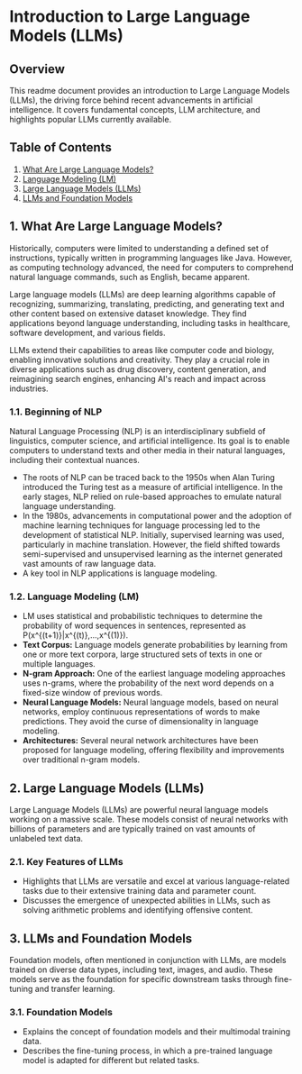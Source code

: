 # Introduction to Large Language Models (LLMs)

## Overview
This readme document provides an introduction to Large Language Models (LLMs), the driving force behind recent advancements in artificial intelligence. It covers fundamental concepts, LLM architecture, and highlights popular LLMs currently available.

## Table of Contents
1. [What Are Large Language Models?](#what-are-large-language-models)
2. [Language Modeling (LM)](#language-modeling)
3. [Large Language Models (LLMs)](#large-language-models)
4. [LLMs and Foundation Models](#llms-and-foundation-models)

## 1. What Are Large Language Models?
Historically, computers were limited to understanding a defined set of instructions, typically written in programming languages like Java. However, as computing technology advanced, the need for computers to comprehend natural language commands, such as English, became apparent.

Large language models (LLMs) are deep learning algorithms capable of recognizing, summarizing, translating, predicting, and generating text and other content based on extensive dataset knowledge. They find applications beyond language understanding, including tasks in healthcare, software development, and various fields. 

LLMs extend their capabilities to areas like computer code and biology, enabling innovative solutions and creativity. They play a crucial role in diverse applications such as drug discovery, content generation, and reimagining search engines, enhancing AI's reach and impact across industries.

### 1.1. Beginning of NLP
Natural Language Processing (NLP) is an interdisciplinary subfield of linguistics, computer science, and artificial intelligence. Its goal is to enable computers to understand texts and other media in their natural languages, including their contextual nuances.

- The roots of NLP can be traced back to the 1950s when Alan Turing introduced the Turing test as a measure of artificial intelligence. In the early stages, NLP relied on rule-based approaches to emulate natural language understanding.
- In the 1980s, advancements in computational power and the adoption of machine learning techniques for language processing led to the development of statistical NLP. Initially, supervised learning was used, particularly in machine translation. However, the field shifted towards semi-supervised and unsupervised learning as the internet generated vast amounts of raw language data. 
- A key tool in NLP applications is language modeling.

### 1.2. Language Modeling (LM)
- LM uses statistical and probabilistic techniques to determine the probability of word sequences in sentences, represented as P(x^{(t+1)}|x^{(t)},...,x^{(1)}).
- **Text Corpus:** Language models generate probabilities by learning from one or more text corpora, large structured sets of texts in one or multiple languages.
- **N-gram Approach:** One of the earliest language modeling approaches uses n-grams, where the probability of the next word depends on a fixed-size window of previous words.
- **Neural Language Models:** Neural language models, based on neural networks, employ continuous representations of words to make predictions. They avoid the curse of dimensionality in language modeling.
- **Architectures:** Several neural network architectures have been proposed for language modeling, offering flexibility and improvements over traditional n-gram models.

## 2. Large Language Models (LLMs)
Large Language Models (LLMs) are powerful neural language models working on a massive scale. These models consist of neural networks with billions of parameters and are typically trained on vast amounts of unlabeled text data.

### 2.1. Key Features of LLMs
- Highlights that LLMs are versatile and excel at various language-related tasks due to their extensive training data and parameter count.
- Discusses the emergence of unexpected abilities in LLMs, such as solving arithmetic problems and identifying offensive content.

## 3. LLMs and Foundation Models
Foundation models, often mentioned in conjunction with LLMs, are models trained on diverse data types, including text, images, and audio. These models serve as the foundation for specific downstream tasks through fine-tuning and transfer learning.

### 3.1. Foundation Models
- Explains the concept of foundation models and their multimodal training data.
- Describes the fine-tuning process, in which a pre-trained language model is adapted for different but related tasks.

